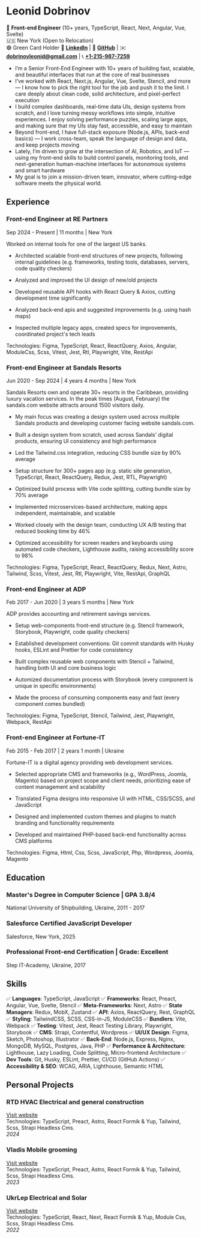 # Leonid Dobrinov

📌 **Front-end Engineer** (10+ years, TypeScript, React, Next, Angular, Vue, Svelte)  
🇺🇸 New York (Open to Relocation)  
🟢 Green Card Holder
🔗 **[LinkedIn](https://www.linkedin.com/in/leon740/)** | 🔗 **[GitHub](https://github.com/Leon740)** | ✉️ **[dobrinovleonid@gmail.com](mailto:dobrinovleonid@gmail.com)** | 📞 **[+1-215-987-7259](tel:12159877259)**

- I’m a Senior Front-End Engineer with 10+ years of building fast, scalable, and beautiful interfaces that run at the core of real businesses
- I’ve worked with React, Next.js, Angular, Vue, Svelte, Stencil, and more — I know how to pick the right tool for the job and push it to the limit. I care deeply about clean code, solid architecture, and pixel-perfect execution
- I build complex dashboards, real-time data UIs, design systems from scratch, and I love turning messy workflows into simple, intuitive experiences. I enjoy solving performance puzzles, scaling large apps, and making sure that my UIs stay fast, accessible, and easy to maintain
- Beyond front-end, I have full-stack exposure (Node.js, APIs, back-end basics) — I work cross-team, speak the language of design and data, and keep projects moving
- Lately, I’m driven to grow at the intersection of AI, Robotics, and IoT — using my front-end skills to build control panels, monitoring tools, and next-generation human-machine interfaces for autonomous systems and smart hardware
- My goal is to join a mission-driven team, innovator, where cutting-edge software meets the physical world.

## Experience

### Front-end Engineer at RE Partners

Sep 2024 - Present | 11 months | New York

Worked on internal tools for one of the largest US banks.

- Architected scalable front-end structures of new projects, following internal guidelines (e.g. frameworks, testing tools, databases, servers, code quality checkers)

- Analyzed and improved the UI design of new/old projects

- Developed reusable API hooks with React Query & Axios, cutting development time significantly

- Analyzed back-end apis and suggested improvements (e.g. using hash maps)

- Inspected multiple legacy apps, created specs for improvements, coordinated project's tech leads

Technologies: Figma, TypeScript, React, ReactQuery, Axios, Angular, ModuleCss, Scss, Vitest, Jest, Rtl, Playwright, Vite, RestApi

### Front-end Engineer at Sandals Resorts

Jun 2020 - Sep 2024 | 4 years 4 months | New York

Sandals Resorts own and operate 30+ resorts in the Caribbean, providing luxury vacation services. In the peak times (August, February) the sandals.com website attracts around 1500 visitors daily.

- My main focus was creating a design system used across multiple Sandals products and developing customer facing website sandals.com.

- Built a design system from scratch, used across Sandals’ digital products, ensuring UI consistency and high performance

- Led the Tailwind.css integration, reducing CSS bundle size by 90% average

- Setup structure for 300+ pages app (e.g. static site generation, TypeScript, React, ReactQuery, Redux, Jest, RTL, Playwright)

- Optimized build process with Vite code splitting, cutting bundle size by 70% average

- Implemented microservices-based architecture, making apps independent, maintainable, and scalable

- Worked closely with the design team, conducting UX A/B testing that reduced booking time by 46%

- Optimized accessibility for screen readers and keyboards using automated code checkers, Lighthouse audits, raising accessibility score to 98%

Technologies: Figma, TypeScript, React, ReactQuery, Redux, Next, Astro, Tailwind, Scss, Vitest, Jest, Rtl, Playwright, Vite, RestApi, GraphQL

### Front-end Engineer at ADP

Feb 2017 - Jun 2020 | 3 years 5 months | New York

ADP provides accounting and retirement savings services.

- Setup web-components front-end structure (e.g. Stencil framework, Storybook, Playwright, code quality checkers)

- Established development conventions: Git commit standards with Husky hooks, ESLint and Prettier for code consistency

- Built complex reusable web components with Stencil + Tailwind, handling both UI and core business logic

- Automized documentation process with Storybook (every component is unique in specific environments)

- Made the process of consuming components easy and fast (every component comes bundled)

Technologies: Figma, TypeScript, Stencil, Tailwind, Jest, Playwright, Webpack, RestApi

### Front-end Engineer at Fortune-IT

Feb 2015 - Feb 2017 | 2 years 1 month | Ukraine

Fortune-IT is a digital agency providing web development services.

- Selected appropriate CMS and frameworks (e.g., WordPress, Joomla, Magento) based on project scope and client needs, prioritizing ease of content management and scalability

- Translated Figma designs into responsive UI with HTML, CSS/SCSS, and JavaScript

- Designed and implemented custom themes and plugins to match branding and functionality requirements

- Developed and maintained PHP-based back-end functionality across CMS platforms

Technologies: Figma, Html, Css, Scss, JavaScript, Php, Wordpress, Joomla, Magento

## Education

### Master's Degree in Computer Science | GPA 3.8/4

National University of Shipbuilding, Ukraine, 2011 - 2017

### Salesforce Certified JavaScript Developer

Salesforce, New York, 2025

### Professional Front-end Certification | Grade: Excellent

Step IT-Academy, Ukraine, 2017

## Skills

✅ **Languages**: TypeScript, JavaScript
✅ **Frameworks**: React, Preact, Angular, Vue, Svelte, Stencil
✅ **Meta-Frameworks**: Next, Astro 
✅ **State Managers**: Redux, MobX, Zustand
✅ **API**: Axios, ReactQuery, Rest, GraphQL
✅ **Styling**: TailwindCSS, SCSS, CSS-in-JS, ModuleCSS
✅ **Bundlers**: Vite, Webpack
✅ **Testing**: Vitest, Jest, React Testing Library, Playwright, Storybook
✅ **CMS**: Strapi, Contentful, Wordpress
✅ **UI/UX Design**: Figma, Sketch, Photoshop, Illustrator
✅ **Back-End**: Node.js, Express, Nginx, MongoDB, MySQL, Postgres, Java, PHP
✅ **Performance & Architecture**: Lighthouse, Lazy Loading, Code Splitting, Micro-frontend Architecture
✅ **Dev Tools**: Git, Husky, ESLint, Prettier, CI/CD (GitHub Actions)
✅ **Accessibility & SEO**: WCAG, ARIA, Lighthouse, Semantic HTML

## Personal Projects

### RTD HVAC Electrical and general construction

[Visit website](https://rtdhvac.netlify.app)  
Technologies: TypeScript, Preact, Astro, React Formik & Yup, Tailwind, Scss, Strapi Headless Cms.  
_2024_

### Vladis Mobile grooming

[Visit website](https://vladismobilgrooming.com)  
Technologies: TypeScript, Preact, Astro, React Formik & Yup, Tailwind, Scss, Strapi Headless Cms.  
_2023_

### UkrLep Electrical and Solar

[Visit website](https://ukrlep.com)  
Technologies: TypeScript, React, Next, React Formik & Yup, Module Css, Scss, Strapi Headless Cms.  
_2022_

<!-- React, Next.js, Angular, Vue.js, Svelte, Stencil, TypeScript, JavaScript, TailwindCSS, Astro, Node.js, Express.js, APIs, GraphQL, RestAPI, Figma, UX/UI Design, Design Systems, Component Libraries, Dashboards, Real-Time Data, IoT Interfaces, Robotics UI, AI-powered UX, Human-Machine Interfaces, Autonomous Systems, Control Panels, Front-end Architecture, Microfrontends, Performance Optimization, Scalable Web Apps, Accessibility, WCAG, Responsive Design, WebSockets, Server-Side Rendering, Streaming Data, Full-stack Collaboration, Clean Code, Pragmatic Programmer, Grokking Algorithms, Tesla, Meta, Robotics Engineering, Embedded Systems, Smart Devices, IoT Platforms, Sensors Data Visualization, Edge Computing, AI Tools, LLM, Machine Learning UI, Human-Computer Interaction, Big Tech, Silicon Valley, Innovation, Future Tech.
OpenAI, GPT, Copilot, AI Agents, Robotics Control, Drone UI, Industrial Automation, AR/VR Interfaces, Mixed Reality, Hardware Integration, ROS, Mechatronics, Autonomous Vehicles, Sensors Fusion, Digital Twins, Edge AI, Cloud Robotics, IoT Gateways, Smart Home, Smart Factory, Wearables, 5G, M2M, Industrial IoT, Embedded UX, Firmware UI, Real-Time Monitoring, Predictive Maintenance, Connected Devices, Innovation Labs, R&D Engineering, Tech Evangelist, Thought Leadership, Future Mobility, Sustainable Tech. -->
